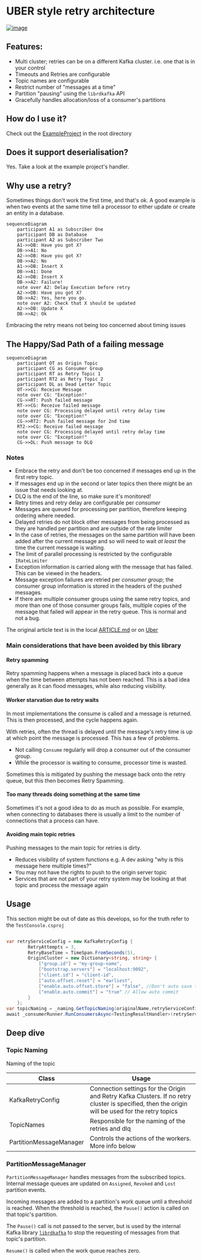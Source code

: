 ﻿# UBER style retry architecture
 [![image](https://img.shields.io/nuget/v/KafkaConsumerRetry.svg?style=flat-square&label=nuget)](https://www.nuget.org/packages/KafkaConsumerRetry/)
## Features:
- Multi cluster; retries can be on a different Kafka cluster. i.e. one that is in your control
- Timeouts and Retries are configurable
- Topic names are configurable
- Restrict number of "messages at a time"
- Partition "pausing" using the `librdkafka` API
- Gracefully handles allocation/loss of a consumer's partitions

## How do I use it?

Check out the [ExampleProject](./ExampleProject/ExampleProject.csproj) in the root directory 

## Does it support deserialisation?
Yes. Take a look at the example project's handler.  

## Why use a retry?
Sometimes things don't work the first time, and that's ok.
A good example is when two events at the same time tell a processor to either update or create an entity in a database.
```mermaid
sequenceDiagram
    participant A1 as Subscriber One
    participant DB as Database
    participant A2 as Subscriber Two
    A1->>DB: Have you got X?
    DB->>A1: No
    A2->>DB: Have you got X?
    DB->>A2: No
    A1->>DB: Insert X
    DB->>A1: Done
    A2->>DB: Insert X
    DB->>A2: Failure!
    note over A2: Delay Execution before retry
    A2->>DB: Have you got X?
    DB->>A2: Yes, here you go.
    note over A2: Check that X should be updated
    A2->>DB: Update X
    DB->>A2: Ok
```

Embracing the retry means not being too concerned about timing issues 

## The Happy/Sad Path of a failing message
```mermaid
sequenceDiagram
    participant OT as Origin Topic
    participant CG as Consumer Group
    participant RT as Retry Topic 1
    participant RT2 as Retry Topic 2 
    participant DL as Dead Letter Topic 
    OT->>CG: Receive Message
    note over CG: "Exception!"
    CG->>RT: Push failed message
    RT->>CG: Receive failed message
    note over CG: Processing delayed until retry delay time
    note over CG: "Exception!"
    CG->>RT2: Push failed message for 2nd time
    RT2->>CG: Receive failed message
    note over CG: Processing delayed until retry delay time
    note over CG: "Exception!"
    CG->>DL: Push message to DLQ
```
### Notes
- Embrace the retry and don't be too concerned if messages end up in the first retry topic.
- If messages end up in the second or later topics then there might be an issue that needs looking at.
- DLQ is the end of the line, so make sure it's monitored!
- Retry times and retry delay are configurable per *consumer*
- Messages are queued for processing per partition, therefore keeping ordering where needed. 
- Delayed retries do not block other messages from being processed as they are handled per partition and are outside of the rate limiter
- In the case of retries, the messages on the same partition will have been added after the current message and so will need to wait *at least* the time the current message is waiting.
- The limit of parallel processing is restricted by the configurable `IRateLimiter`
- Exception information is carried along with the message that has failed. This can be viewed in the headers.
- Message exception failures are retried per *consumer group*; the consumer group information is stored in the headers of the pushed messages.
- If there are multiple consumer groups using the same retry topics, and more than one of those consumer groups fails, multiple copies of the message that failed will appear in the retry queue. This is normal and not a bug. 


The original article text is in the local [ARTICLE.md](ARTICLE.md) or
on [Uber](https://eng.uber.com/reliable-reprocessing/)


### Main considerations that have been avoided by this library

#### Retry spamming

Retry spamming happens when a message is placed back into a queue when the time between attempts has not been reached.
This is a bad idea generally as it can flood messages, while also reducing visibility.

#### Worker starvation due to retry waits
In most implementations the consume is called and a message is returned.
This is then processed, and the cycle happens again.

With retries, often the thread is delayed until the message's retry time is up at which point the message is processed.
This has a few of problems.
- Not calling `Consume`  regularly will drop a consumer out of the consumer group. 
- While the processor is waiting to consume, processor time is wasted.

Sometimes this is mitigated by pushing the message back onto the retry queue, but this then becomes Retry Spamming.

#### Too many threads doing something at the same time
Sometimes it's not a good idea to do as much as possible. 
For example, when connecting to databases there is usually a limit to the number of connections that a process can have.

#### Avoiding main topic retries
Pushing messages to the main topic for retries is dirty. 
- Reduces visibility of system functions e.g. A dev asking "why is this message here multiple times?"
- You may not have the rights to push to the origin server topic
- Services that are not part of your retry system may be looking at that topic and process the message again


## Usage

This section might be out of date as this develops, so for the truth refer to the `TestConsole.csproj` 

```csharp

var retryServiceConfig = new KafkaRetryConfig {
        RetryAttempts = 3,
        RetryBaseTime = TimeSpan.FromSeconds(5),
        OriginCluster = new Dictionary<string, string> {
            ["group.id"] = "my-group-name",
            ["bootstrap.servers"] = "localhost:9092",
            ["client.id"] = "client-id",
            ["auto.offset.reset"] = "earliest",
            ["enable.auto.offset.store"] = "false", //Don't auto save the offset
            ["enable.auto.commit"] = "true" // Allow auto commit
        }
    };
var topicNaming = _naming.GetTopicNaming(originalName,retryServiceConfig);
await _consumerRunner.RunConsumersAsync<TestingResultHandler>(retryServiceConfig, topicNaming, cancellationToken);
```

## Deep dive

### Topic Naming

Naming of the topic

| Class                   | Usage |
|-------------------------|-------|
| KafkaRetryConfig        |  Connection settings for the Origin and Retry Kafka Clusters. If no retry cluster is specified, then the origin will be used for the retry topics |
| TopicNames              | Responsible for the naming of the retries and dlq | 
| PartitionMessageManager | Controls the actions of the workers. More info below |

### PartitionMessageManager

`PartitionMessageManager` handles messages from the subscribed topics.
Internal message queues are updated on `Assigned`, `Revoked` and `Lost` partition events.

Incoming messages are added to a partition's work queue until a threshold is reached. When the threshold is reached,
the `Pause()` action is called on that topic's partition.

The `Pause()` call is not passed to the server, but is used by the internal Kafka
library [`librdkafka`](https://github.com/edenhill/librdkafka) to stop the requesting of messages from that topic's
partition.

`Resume()` is called when the work queue reaches zero. 









